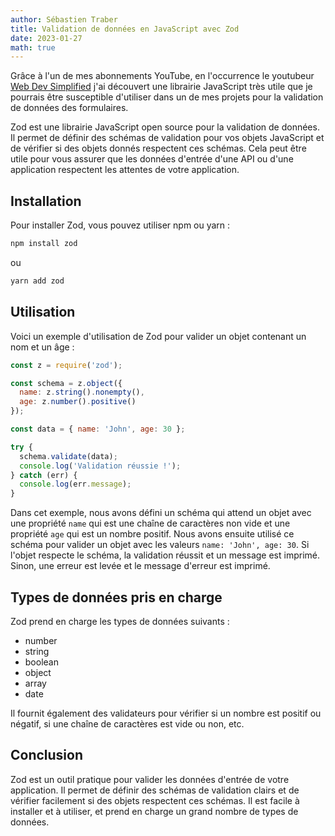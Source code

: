 ```yaml
---
author: Sébastien Traber
title: Validation de données en JavaScript avec Zod
date: 2023-01-27
math: true
---
```


Grâce à l'un de mes abonnements YouTube, en l'occurrence le youtubeur [Web Dev Simplified](https://www.youtube.com/watch?v=9UVPk0Ulm6U) j'ai découvert une librairie JavaScript très utile <!--more--> que je pourrais être susceptible d'utiliser dans un de mes projets pour la validation de données des formulaires.

Zod est une librairie JavaScript open source pour la validation de données. Il permet de définir des schémas de validation pour vos objets JavaScript et de vérifier si des objets donnés respectent ces schémas. Cela peut être utile pour vous assurer que les données d'entrée d'une API ou d'une application respectent les attentes de votre application.

## Installation

Pour installer Zod, vous pouvez utiliser npm ou yarn :

```bash
npm install zod
```

ou

```bash
yarn add zod
```

## Utilisation

Voici un exemple d'utilisation de Zod pour valider un objet contenant un nom et un âge :

```javascript
const z = require('zod');

const schema = z.object({
  name: z.string().nonempty(),
  age: z.number().positive()
});

const data = { name: 'John', age: 30 };

try {
  schema.validate(data);
  console.log('Validation réussie !');
} catch (err) {
  console.log(err.message);
}
```

Dans cet exemple, nous avons défini un schéma qui attend un objet avec une propriété `name` qui est une chaîne de caractères non vide et une propriété `age` qui est un nombre positif. Nous avons ensuite utilisé ce schéma pour valider un objet avec les valeurs `name: 'John', age: 30`. Si l'objet respecte le schéma, la validation réussit et un message est imprimé. Sinon, une erreur est levée et le message d'erreur est imprimé.

## Types de données pris en charge

Zod prend en charge les types de données suivants :

- number
- string
- boolean
- object
- array
- date

Il fournit également des validateurs pour vérifier si un nombre est positif ou négatif, si une chaîne de caractères est vide ou non, etc.

## Conclusion

Zod est un outil pratique pour valider les données d'entrée de votre application. Il permet de définir des schémas de validation clairs et de vérifier facilement si des objets respectent ces schémas. Il est facile à installer et à utiliser, et prend en charge un grand nombre de types de données.
